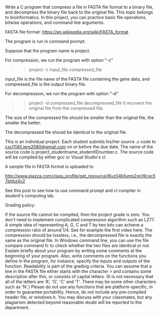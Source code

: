 Write a C program that compress a file in FASTA file format to a binary file, and decompress the binary file back to the original file. This topic belongs to bioinformatics. In this project, you can practice basic file operations, bitwise operations, and command line arguments.

 

FASTA file format: https://en.wikipedia.org/wiki/FASTA_format

 

The program is run in command prompt. 

 

Suppose that the program name is project.

For compression, we run the program with option "-c"

 

>> project -c input_file compressed_file
 

input_file is the file name of the FASTA file containing the gene data, and compressed_file is the output binary file.

 

For decompression, we run the program with option "-d"

>> project -d compressed_file decompressed_file
It recovers the original file from the compressed file.

 

The size of the compressed file should be smaller than the original file, the smaller the better.

The decompressed file should be identical to the original file.

 

This is an individual project. Each student submits his/her source .c code to csci1140.ierg2080@gmail.com on or before the due date. The name of the source code is project_studentname_studentIDnumber.c. The source code will be compiled by either gcc or Visual Studio's cl. 

 

A sample file in FASTA format is uploaded to

http://www.piazza.com/class_profile/get_resource/j6vz04b1ump2qr/j9csc57bhbz4v2

 

See this post to see how to use command prompt and cl compiler in student's computing lab.

 

 

Grading policy:

 

If the source file cannot be compiled, then the project grade is zero.
You don't need to implement complicated compression algorithm such as LZ77. A simple idea of representing A, G, C and T by two bits can achieve a compression ratio of around 1/4. See for example the first video here.
The compression should be lossless, i.e., the decompressed file is exactly the same as the original file. In Windows command line, you can use the file compare command fc to check whether the two files are identical or not.
Explain briefly about your program by writing some comments at the beginning of your program. Also, write comments on the functions you define in the program, for instance, specify the inputs and outputs of the function. Readability is part of the grading criteria.
You can assume that a line in the FASTA file either
starts with the character > and contains some description after this, or
consists of capital letters. (It is not necessary that all of the letters are 'A', 'G', 'C' and 'T'. There may be some other characters such as 'N'.)
Please do not use any functions that are platform-specific, in order to guarantee portability. Hence, do not include any pre-compiled header file, or windows.h. 
You may discuss with your classmates, but any plagiarism detected beyond reasonable doubt will be reported to the department.

